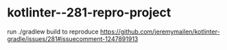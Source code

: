 # kotlinter--281-repro-project

run ./gradlew build to reproduce https://github.com/jeremymailen/kotlinter-gradle/issues/281#issuecomment-1247891913
